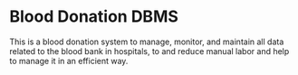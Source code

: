 # Blood Donation DBMS

 This is a blood donation system to manage, monitor, and maintain all data related to the blood bank in hospitals, to and reduce manual labor and help to manage it in an efficient way. 
